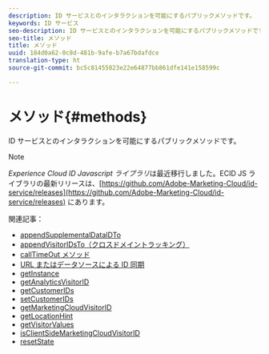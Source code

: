 ```yaml
---
description: ID サービスとのインタラクションを可能にするパブリックメソッドです。
keywords: ID サービス
seo-description: ID サービスとのインタラクションを可能にするパブリックメソッドです。
seo-title: メソッド
title: メソッド
uuid: 184d0a62-0c8d-481b-9afe-b7a67bdafdce
translation-type: ht
source-git-commit: bc5c81455023e22e64877bb861dfe141e158599c

---
```



# メソッド{#methods}

ID サービスとのインタラクションを可能にするパブリックメソッドです。

>[!NOTE]
>
>*Experience Cloud ID Javascript ライブラリ*&#x200B;は最近移行しました。ECID JS ライブラリの最新リリースは、[https://github.com/Adobe-Marketing-Cloud/id-service/releases](https://github.com/Adobe-Marketing-Cloud/id-service/releases) にあります。

関連記事：

+ [appendSupplementalDataIDTo](appendsupplementaldataidto.md)
+ [appendVisitorIDsTo（クロスドメイントラッキング）](appendvisitorid.md)
+ [callTimeOut メソッド](timeout-functions.md)
+ [URL またはデータソースによる ID 同期](idsync.md)
+ [getInstance](getinstance.md)
+ [getAnalyticsVisitorID](getanalyticsvisitorid.md)
+ [getCustomerIDs](getcustomerids.md)
+ [setCustomerIDs](setcustomerids.md)
+ [getMarketingCloudVisitorID](getmcvid.md)
+ [getLocationHint](getlocationhint.md)
+ [getVisitorValues](getvisitorvalues.md)
+ [isClientSideMarketingCloudVisitorID](client-side-id.md)
+ [resetState](resetstate.md)

